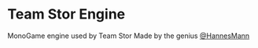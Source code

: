 # Team Stor Engine
MonoGame engine used by Team Stor
Made by the genius [@HannesMann](https://github.com/HannesMann)